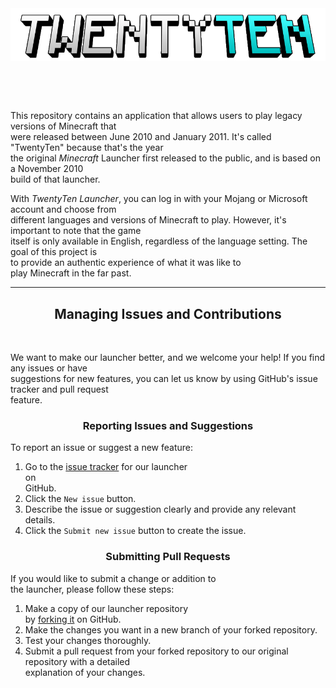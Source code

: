 <div style="text-align:center;">
  <a href="https://github.com/Kawaxte/TwentyTenLauncher/blob/nightly/twentyten.png"> 
    <img src="https://raw.githubusercontent.com/Kawaxte/TwentyTenLauncher/nightly/twentyten.png" alt="">  
  </a>
</div>

<p align="center">
<img src="https://img.shields.io/badge/Java-8%2B-blue?style=for-the-badge" alt="">
<img src="https://img.shields.io/github/license/Kawaxte/TwentyTenLauncher?style=for-the-badge" alt="">
</p>

<p align="center">
<img src="https://img.shields.io/github/v/release/Kawaxte/TwentyTenLauncher?include_prereleases&sort=date&style=for-the-badge" alt="">
<img src="https://img.shields.io/github/downloads/Kawaxte/TwentyTenLauncher/total?style=for-the-badge" alt="">
</p>

This repository contains an application that allows users to play legacy versions of Minecraft
that  
were released between June 2010 and January 2011. It's called "TwentyTen" because that's the year  
the original _Minecraft_ Launcher first released to the public, and is based on a November 2010  
build of that launcher.

With _TwentyTen Launcher_, you can log in with your Mojang or Microsoft account and choose from  
different languages and versions of Minecraft to play. However, it's important to note that the
game  
itself is only available in English, regardless of the language setting. The goal of this project
is  
to provide an authentic experience of what it was like to  
play Minecraft in the far past.

---  

<h2 align="center">Managing Issues and Contributions</h2>
<p align="center">
<img src="https://img.shields.io/github/issues/Kawaxte/TwentyTenLauncher?style=for-the-badge" alt="">
<img src="https://img.shields.io/github/issues-pr/Kawaxte/TwentyTenLauncher?style=for-the-badge" alt="">
</p>

We want to make our launcher better, and we welcome your help! If you find any issues or have  
suggestions for new features, you can let us know by using GitHub's issue tracker and pull request  
feature.

<h3 align="center">Reporting Issues and Suggestions</h3>

To report an issue or suggest a new feature:

1. Go to the [issue tracker](https://github.com/Kawaxte/TwentyTenLauncher/issues) for our launcher  
   on  
   GitHub.
2. Click the `New issue` button.
3. Describe the issue or suggestion clearly and provide any relevant details.
4. Click the `Submit new issue` button to create the issue.

<h3 align="center">Submitting Pull Requests</h3>

If you would like to submit a change or addition to  
the launcher, please follow these steps:

1. Make a copy of our launcher repository  
   by [forking it](https://docs.github.com/en/get-started/quickstart/fork-a-repo) on GitHub.
2. Make the changes you want in a new branch of your forked repository.
3. Test your changes thoroughly.
4. Submit a pull request from your forked repository to our original repository with a detailed  
   explanation of your changes.